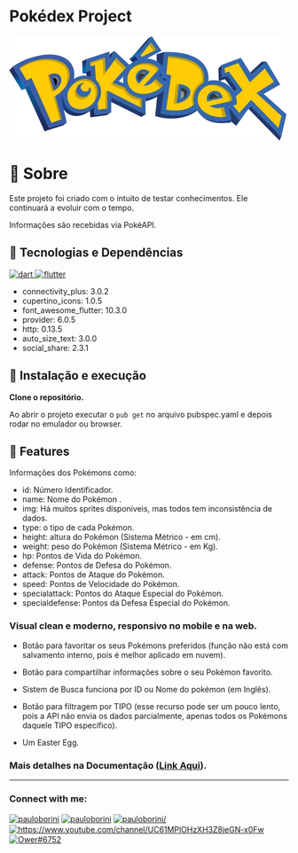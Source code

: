 # Pokédex Project

![img.png](img.png)

# 📃 Sobre

Este projeto foi criado com o intuito de testar conhecimentos.
Ele continuará a evoluir com o tempo.

Informações são recebidas via PokéAPI.

## 🔨 Tecnologias e Dependências

<p align="left"> <a href="https://dart.dev" target="_blank" rel="noreferrer"> <img src="https://www.vectorlogo.zone/logos/dartlang/dartlang-icon.svg" alt="dart" width="40" height="40"/> </a> <a href="https://flutter.dev" target="_blank" rel="noreferrer"> <img src="https://www.vectorlogo.zone/logos/flutterio/flutterio-icon.svg" alt="flutter" width="40" height="40"/> </a> </p>

- connectivity_plus: 3.0.2
- cupertino_icons: 1.0.5
- font_awesome_flutter: 10.3.0
- provider: 6.0.5
- http: 0.13.5
- auto_size_text: 3.0.0
- social_share: 2.3.1

## 🚀 Instalação e execução

**Clone o repositório.**

Ao abrir o projeto executar o `pub get` no arquivo pubspec.yaml e depois rodar no
emulador ou browser.

## 📱 Features


Informações dos Pokémons como:
- id: Número Identificador.
- name: Nome do Pokémon .
- img: Há muitos sprites disponíveis, mas todos tem inconsistência de dados.
- type: o tipo de cada Pokémon.
- height: altura do Pokémon (Sistema Métrico - em cm).
- weight: peso do Pokémon (Sistema Métrico - em Kg).
- hp: Pontos de Vida do Pokémon.
- defense: Pontos de Defesa do Pokémon.
- attack: Pontos de Ataque do Pokémon.
- speed: Pontos de Velocidade do Pokémon.
- specialattack: Pontos do Ataque Especial do Pokémon.
- specialdefense: Pontos da Defesa Especial do Pokémon.

### Visual clean e moderno, responsivo no mobile e na web.

- Botão para favoritar os seus Pokémons preferidos (função não está com salvamento 
  interno, 
pois é melhor aplicado em nuvem).

- Botão para compartilhar informações sobre o seu Pokémon favorito.
- Sistem de Busca funciona por ID ou Nome do pokémon (em Inglês).
- Botão para filtragem por TIPO (esse recurso pode ser um pouco lento, pois a API não 
  envia os dados parcialmente, apenas todos os Pokémons daquele TIPO específico).
- Um Easter Egg.

### Mais detalhes na Documentação ([Link Aqui](https://github.com/pauloborini/pokedex_project/files/10485588/Documentacao.Pokedex.Inicie.pdf)).


---
<h3 align="left">Connect with me:</h3>
<p align="left">
<a href="https://linkedin.com/in/pauloborini" target="blank"><img align="center" src="https://raw.githubusercontent.com/rahuldkjain/github-profile-readme-generator/master/src/images/icons/Social/linked-in-alt.svg" alt="pauloborini" height="30" width="40" /></a>
<a href="https://fb.com/pauloborini" target="blank"><img align="center" src="https://raw.githubusercontent.com/rahuldkjain/github-profile-readme-generator/master/src/images/icons/Social/facebook.svg" alt="pauloborini" height="30" width="40" /></a>
<a href="https://instagram.com/pauloborini/" target="blank"><img align="center" src="https://raw.githubusercontent.com/rahuldkjain/github-profile-readme-generator/master/src/images/icons/Social/instagram.svg" alt="pauloborini/" height="30" width="40" /></a>
<a href="https://www.youtube.com/@pauloborini" target="blank"><img align="center" src="https://raw.githubusercontent.com/rahuldkjain/github-profile-readme-generator/master/src/images/icons/Social/youtube.svg" alt="https://www.youtube.com/channel/UC61MPlOHzXH3Z8jeGN-x0Fw" height="30" width="40" /></a>
<a href="https://discord.gg/Ower#6752" target="blank"><img align="center" src="https://raw.githubusercontent.com/rahuldkjain/github-profile-readme-generator/master/src/images/icons/Social/discord.svg" alt="Ower#6752" height="30" width="40" /></a>
</p>

